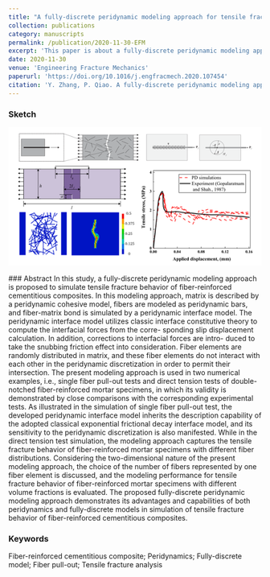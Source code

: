 ```yaml
---
title: "A fully-discrete peridynamic modeling approach for tensile fracture of fiber-reinforced cementitious composites"
collection: publications
category: manuscripts
permalink: /publication/2020-11-30-EFM
excerpt: 'This paper is about a fully-discrete peridynamic modeling approach to simulate tensile fracture behavior of fiber-reinforced cementitious composites.'
date: 2020-11-30
venue: 'Engineering Fracture Mechanics'
paperurl: 'https://doi.org/10.1016/j.engfracmech.2020.107454'
citation: 'Y. Zhang, P. Qiao. A fully-discrete peridynamic modeling approach for tensile fracture of fiber-reinforced cementitious composites. Eng. Fract. Mech. 2021, 242, 107454.'
---
```

###  Sketch
<p align="center">
  <img src="/images/2020-11-30-EFM-p5.png">
</p>
<!--<center>Fully-discrete PD model for tensile fracture of FRCC</center>-->
### Abstract
In this study, a fully-discrete peridynamic modeling approach is proposed to simulate tensile fracture behavior of fiber-reinforced cementitious composites. In this modeling approach, matrix is described by a peridynamic cohesive model, fibers are modeled as peridynamic bars, and fiber-matrix bond is simulated by a peridynamic interface model. The peridynamic interface model utilizes classic interface constitutive theory to compute the interfacial forces from the corre- sponding slip displacement calculation. In addition, corrections to interfacial forces are intro- duced to take the snubbing friction effect into consideration. Fiber elements are randomly distributed in matrix, and these fiber elements do not interact with each other in the peridynamic discretization in order to permit their intersection. The present modeling approach is used in two numerical examples, i.e., single fiber pull-out tests and direct tension tests of double-notched fiber-reinforced mortar specimens, in which its validity is demonstrated by close comparisons with the corresponding experimental tests. As illustrated in the simulation of single fiber pull-out test, the developed peridynamic interface model inherits the description capability of the adopted classical exponential frictional decay interface model, and its sensitivity to the peridynamic discretization is also manifested. While in the direct tension test simulation, the modeling approach captures the tensile fracture behavior of fiber-reinforced mortar specimens with different fiber distributions. Considering the two-dimensional nature of the present modeling approach, the choice of the number of fibers represented by one fiber element is discussed, and the modeling performance for tensile fracture behavior of fiber-reinforced mortar specimens with different volume fractions is evaluated. The proposed fully-discrete peridynamic modeling approach demonstrates its advantages and capabilities of both peridynamics and fully-discrete models in simulation of tensile fracture behavior of fiber-reinforced cementitious composites.

### Keywords
Fiber-reinforced cementitious composite; Peridynamics; Fully-discrete model; Fiber pull-out; Tensile fracture analysis

